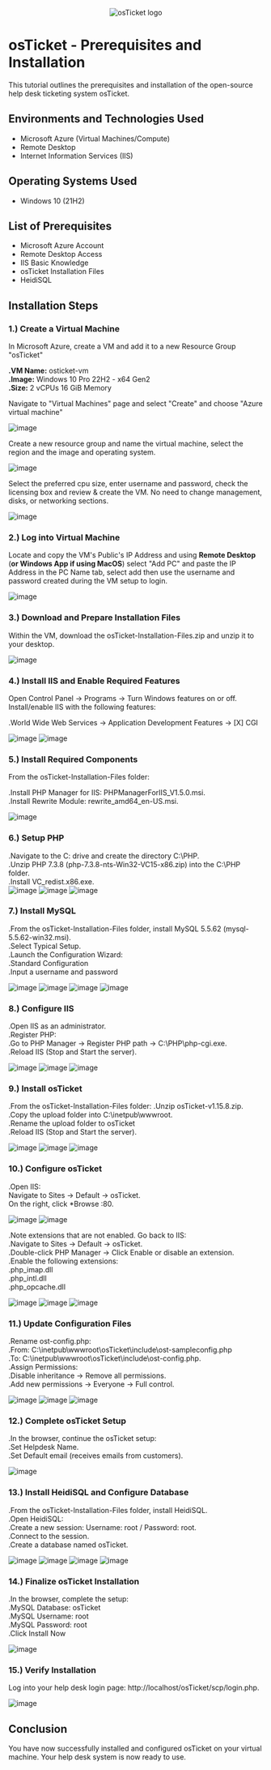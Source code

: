 <p align="center">
<img src="https://i.imgur.com/Clzj7Xs.png" alt="osTicket logo"/>
</p>

<h1>osTicket - Prerequisites and Installation</h1>
This tutorial outlines the prerequisites and installation of the open-source help desk ticketing system osTicket.<br />


<h2>Environments and Technologies Used</h2>

- Microsoft Azure (Virtual Machines/Compute)
- Remote Desktop
- Internet Information Services (IIS)

<h2>Operating Systems Used </h2>

- Windows 10</b> (21H2)

<h2>List of Prerequisites</h2>

- Microsoft Azure Account
- Remote Desktop Access
- IIS Basic Knowledge 
- osTicket Installation Files
- HeidiSQL

<h2>Installation Steps</h2>
<h3>1.) Create a Virtual Machine</h3>
<p>
In Microsoft Azure, create a VM and add it to a new Resource Group "osTicket"
</p>
  
  <b>.VM Name:</b> osticket-vm<br>
  <b>.Image:</b> Windows 10 Pro 22H2 - x64 Gen2<br>
  <b>.Size:</b> 2 vCPUs 16 GiB Memory

 Navigate to "Virtual Machines" page and select "Create" and choose "Azure virtual machine"

 ![image](https://github.com/user-attachments/assets/d860a194-f2ed-4263-a18c-8782ae083972)

 Create a new resource group and name the virtual machine, select the region and the image and operating system. 

 ![image](https://github.com/user-attachments/assets/0deb1e01-4e2f-453e-bb89-e96de3bad94c)

 Select the preferred cpu size, enter username and password, check the licensing box and review & create the VM. No need to change management, disks, or networking sections. 

 ![image](https://github.com/user-attachments/assets/31c034a4-2632-42cc-a478-c4e80f29f7d1)

<h3>2.) Log into Virtual Machine</h3>

Locate and copy the VM's Public's IP Address and using **Remote Desktop** (**or Windows App if using MacOS**) select "Add PC" and paste the IP Address in the PC Name tab, select add then use the username and password created during the VM setup to login.

![image](https://github.com/user-attachments/assets/6cf06f76-31b4-401e-b7ef-761725daefea)

<h3>3.) Download and Prepare Installation Files</h3>

Within the VM, download the osTicket-Installation-Files.zip and unzip it to your desktop. 

![image](https://github.com/user-attachments/assets/ac5a3263-22e0-42fa-a1c3-68e566983aff)

<h3>4.) Install IIS and Enable Required Features</h3>

Open Control Panel -> Programs -> Turn Windows features on or off. Install/enable IIS with the following features:

.World Wide Web Services -> Application Development Features -> [X] CGI

![image](https://github.com/user-attachments/assets/55ed1c92-fe4c-4ba3-a80d-893d46d20122)
![image](https://github.com/user-attachments/assets/c8d87fc1-a360-4ccb-954a-6a0435e29a76)

<h3>5.) Install Required Components</h3>

From the osTicket-Installation-Files folder:

.Install PHP Manager for IIS: PHPManagerForIIS_V1.5.0.msi.<br>
.Install Rewrite Module: rewrite_amd64_en-US.msi.<p>
![image](https://github.com/user-attachments/assets/4203b0e7-696a-4710-8763-d85f47a37856)

<h3>6.) Setup PHP</h3>

.Navigate to the C: drive and create the directory C:\PHP.<br>
.Unzip PHP 7.3.8 (php-7.3.8-nts-Win32-VC15-x86.zip) into the C:\PHP folder. <br>
.Install VC_redist.x86.exe.<br>
![image](https://github.com/user-attachments/assets/8a5c159e-6164-40bb-95ca-f420ce183a54)
![image](https://github.com/user-attachments/assets/ef310ea7-e9d5-4201-8ed8-3c2698fbbbbe)
![image](https://github.com/user-attachments/assets/fdac04a0-3297-432f-8412-e7edda9b0cc5)

<h3>7.) Install MySQL</h3>

.From the osTicket-Installation-Files folder, install MySQL 5.5.62 (mysql-5.5.62-win32.msi).<br>
.Select Typical Setup.<br>
.Launch the Configuration Wizard:<br>
.Standard Configuration<br>
.Input a username and password<br>

![image](https://github.com/user-attachments/assets/0ab4df84-0dc1-41b4-9982-b4dca38b868e)
![image](https://github.com/user-attachments/assets/4a0e5ab3-e718-4915-a1dd-f7dee7061818)
![image](https://github.com/user-attachments/assets/01507b87-3f43-4de6-8d2c-d908742bd1fb)
![image](https://github.com/user-attachments/assets/8d878a02-9558-4ac4-ac47-d2aed8c2868f)

<h3>8.) Configure IIS</h3>

.Open IIS as an administrator.<br>
.Register PHP:<br>
.Go to PHP Manager -> Register PHP path -> C:\PHP\php-cgi.exe.<br>
.Reload IIS (Stop and Start the server).<br>

![image](https://github.com/user-attachments/assets/16648a11-9ae1-4fd1-8c3d-6e7174211045)
![image](https://github.com/user-attachments/assets/32d6a4fb-b01c-4d36-82b1-b5a3842eb342)
![image](https://github.com/user-attachments/assets/2085a4c2-2021-4f21-86c0-2190777a2409)

<h3>9.) Install osTicket</h3>

.From the osTicket-Installation-Files folder:
    .Unzip osTicket-v1.15.8.zip.<br>
    .Copy the upload folder into C:\inetpub\wwwroot.<br>
    .Rename the upload folder to osTicket<br>
    .Reload IIS (Stop and Start the server).<br>

![image](https://github.com/user-attachments/assets/a31e5ab3-6363-485b-b0c5-0bdbc92afcc3)
![image](https://github.com/user-attachments/assets/a99eef59-2461-4864-926e-f3e87d1fe94a)
![image](https://github.com/user-attachments/assets/2b291d38-5caa-407e-8560-0c4b590b109a)

<h3>10.) Configure osTicket</h3>
.Open IIS:<br>
Navigate to Sites -> Default -> osTicket.<br>
On the right, click *Browse :80.<br>

![image](https://github.com/user-attachments/assets/bb2f48a5-9db6-4172-b2cf-24f8af22741d)
![image](https://github.com/user-attachments/assets/9853d4a9-d96b-4e24-8df9-fe6ad0efc88c)


.Note extensions that are not enabled. Go back to IIS:<br>
 .Navigate to Sites -> Default -> osTicket.<br>
 .Double-click PHP Manager -> Click Enable or disable an extension.<br>
 .Enable the following extensions:<br>
 .php_imap.dll<br>
 .php_intl.dll<br>
 .php_opcache.dll<br>

 ![image](https://github.com/user-attachments/assets/5d26f7d8-f234-4b03-9479-fd1e2545dffe)
 ![image](https://github.com/user-attachments/assets/6f5de6b5-c21f-4583-ba5f-a5c30b91866c)
 ![image](https://github.com/user-attachments/assets/c29b083d-c9c1-457b-8d2a-100a38498ffc)

<h3>11.) Update Configuration Files</h3>

.Rename ost-config.php:<br>
.From: C:\inetpub\wwwroot\osTicket\include\ost-sampleconfig.php<br>
.To: C:\inetpub\wwwroot\osTicket\include\ost-config.php.<br>
.Assign Permissions:<br>
.Disable inheritance -> Remove all permissions.<br>
.Add new permissions -> Everyone -> Full control.<br>

![image](https://github.com/user-attachments/assets/bd85a06b-dfd3-4abd-b251-db0c3a9c6a82)
![image](https://github.com/user-attachments/assets/f6c6eb8c-761b-43ed-b0c4-46fba432b2f0)
![image](https://github.com/user-attachments/assets/38089123-0b1e-4b92-b0b9-d01aca89af78)

<h3>12.) Complete osTicket Setup</h3>

.In the browser, continue the osTicket setup:<br>
.Set Helpdesk Name.<br>
.Set Default email (receives emails from customers).<br>

![image](https://github.com/user-attachments/assets/4f6c1894-c072-4193-a164-f4cb61d6fe0b)

<h3>13.) Install HeidiSQL and Configure Database</h3>

.From the osTicket-Installation-Files folder, install HeidiSQL.<br>
.Open HeidiSQL:<br>
.Create a new session: Username: root / Password: root.<br>
.Connect to the session.<br>
.Create a database named osTicket.<br>

![image](https://github.com/user-attachments/assets/f3e62e3c-3488-4a0d-a5d0-aa40366fde92)
![image](https://github.com/user-attachments/assets/875a4e8c-079e-432d-8189-b1ef08a347e0)
![image](https://github.com/user-attachments/assets/7a857346-86cb-4374-b9fe-67411c17b0bf)
![image](https://github.com/user-attachments/assets/28fba029-12ac-49be-8acd-36a7cb12aa54)

<h3>14.) Finalize osTicket Installation</h3>

.In the browser, complete the setup:<br>
.MySQL Database: osTicket<br>
.MySQL Username: root<br>
.MySQL Password: root<br>
.Click Install Now<br>

![image](https://github.com/user-attachments/assets/567ff6ab-b078-4b6d-a7da-b8e0891efdda)

<h3>15.) Verify Installation</h3>

Log into your help desk login page: http://localhost/osTicket/scp/login.php.

![image](https://github.com/user-attachments/assets/8334500d-83f9-49f9-bda3-78ea22c3eaae)

<h2>Conclusion</h2>
You have now successfully installed and configured osTicket on your virtual machine. Your help desk system is now ready to use.

